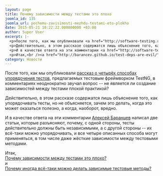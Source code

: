 ```yaml
---
layout: page
title: Почему зависимости между тестами это плохо
joomla_id: 135
joomla_url: pochemu-zavisimosti-mezhdu-testami-eto-plokho
date: 2015-05-21 10:22:22.000000000 +03:00
author: Super User
excerpt: |-
  <p>После того, как мы опубликовали <a href="http://software-testing.ru/library/testing/general-testing/2044--testng">рассказ о четырёх способах упорядочения тестов</a>, предлагаемых тестовым фреймворком TestNG, в комментариях неоднократно звучал вопрос -- не является ли создание зависимостей между тестами плохой практикой?</p>
  <p>Действительно, в этом рассказе содержатся лишь объяснение того, как упорядочивать тесты, но не объясняется, зачем это делать, когда это может оказаться полезно, а когда, наоборот, вредно.</p>
  <p>И в качестве ответа на эти комментарии <a href="http://software-testing.ru/about/authors/9-barancev">Алексей Баранцев</a> написал две статьи, которые разъясняют, почему, с одной стороны, тесты действительно должны быть независимыми, а с другой стороны -- их всё-таки можно упорядочивать, и все четыре описанных способа могут применяться, в том числе даже жёсткие зависимости между тестовыми методами.</p>
  <p>Итак,<br /><a href="http://barancev.github.io/test-deps-are-evil/">Почему зависимости между тестами это плохо?</a> <br />и<br /><a href="http://barancev.github.io/test-methods-vs-test-classes/">Почему иногда всё-таки можно делать зависимые тестовые методы?</a></p>
category: Новости
---
```

<p>После того, как мы опубликовали <a href="http://software-testing.ru/library/testing/general-testing/2044--testng">рассказ о четырёх способах упорядочения тестов</a>, предлагаемых тестовым фреймворком TestNG, в комментариях неоднократно звучал вопрос -- не является ли создание зависимостей между тестами плохой практикой?</p>
<p>Действительно, в этом рассказе содержатся лишь объяснение того, как упорядочивать тесты, но не объясняется, зачем это делать, когда это может оказаться полезно, а когда, наоборот, вредно.</p>
<p>И в качестве ответа на эти комментарии <a href="http://software-testing.ru/about/authors/9-barancev">Алексей Баранцев</a> написал две статьи, которые разъясняют, почему, с одной стороны, тесты действительно должны быть независимыми, а с другой стороны -- их всё-таки можно упорядочивать, и все четыре описанных способа могут применяться, в том числе даже жёсткие зависимости между тестовыми методами.</p>
<p>Итак,<br /><a href="http://barancev.github.io/test-deps-are-evil/">Почему зависимости между тестами это плохо?</a> <br />и<br /><a href="http://barancev.github.io/test-methods-vs-test-classes/">Почему иногда всё-таки можно делать зависимые тестовые методы?</a></p>

